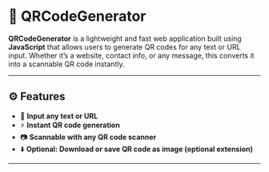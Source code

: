 # 📱 QRCodeGenerator

**QRCodeGenerator** is a lightweight and fast web application built using  **JavaScript** that allows users to generate QR codes for any text or URL input. Whether it’s a website, contact info, or any message, this converts it into a scannable QR code instantly.

---

## ⚙️ Features

- 🧾 **Input any text or URL**
- ⚡ **Instant QR code generation**
- 📷 **Scannable with any QR code scanner**
- ⬇️ **Optional: Download or save QR code as image (optional extension)**



---
